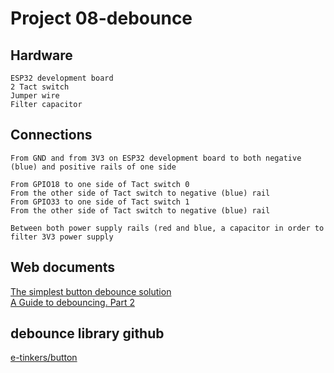 #       Project 08-debounce

##      Hardware

    ESP32 development board  
    2 Tact switch  
    Jumper wire  
    Filter capacitor  

##      Connections

    From GND and from 3V3 on ESP32 development board to both negative (blue) and positive rails of one side  

    From GPIO18 to one side of Tact switch 0  
    From the other side of Tact switch to negative (blue) rail  
    From GPIO33 to one side of Tact switch 1  
    From the other side of Tact switch to negative (blue) rail  

    Between both power supply rails (red and blue, a capacitor in order to filter 3V3 power supply  

##      Web documents

   [The simplest button debounce solution](https://www.e-tinkers.com/2021/05/the-simplest-button-debounce-solution/)  
   [A Guide to debouncing. Part 2](http://www.ganssle.com/debouncing-pt2.htm)  

##      debounce library github

   [e-tinkers/button](https://github.com/e-tinkers/button)




